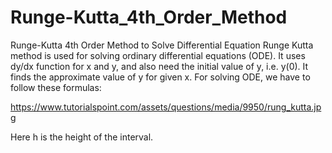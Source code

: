 # Runge-Kutta_4th_Order_Method
Runge-Kutta 4th Order Method to Solve Differential Equation
Runge Kutta method is used for solving ordinary differential equations (ODE). It uses dy/dx function for x and y, and also need the initial value of y, i.e. y(0). It finds the approximate value of y for given x. For solving ODE, we have to follow these formulas:

https://www.tutorialspoint.com/assets/questions/media/9950/rung_kutta.jpg

Here h is the height of the interval.

